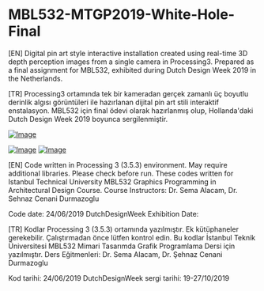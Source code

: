 # MBL532-MTGP2019-White-Hole-Final

[EN] Digital pin art style interactive installation created using real-time 3D depth perception images from a single camera in Processing3. Prepared as a final assignment for MBL532, exhibited during Dutch Design Week 2019 in the Netherlands.

[TR] Processing3 ortamında tek bir kameradan gerçek zamanlı üç boyutlu derinlik algısı görüntüleri ile hazırlanan dijital pin art stili interaktif enstalasyon. MBL532 için final ödevi olarak hazırlanmış olup, Hollanda'daki Dutch Design Week 2019 boyunca sergilenmiştir. 

[![Image](https://i.hizliresim.com/lno1ywl.gif)](https://hizliresim.com/lno1ywl)

[![Image](https://i.hizliresim.com/nmo3tnb.jpg)](https://hizliresim.com/nmo3tnb)
[![Image](https://i.hizliresim.com/7fbcqpk.jpg)](https://hizliresim.com/7fbcqpk)

[EN] Code written in Processing 3 (3.5.3) environment. May require additional libraries. Please check before run. 
These codes written for Istanbul Technical University  MBL532 Graphics Programming in Architectural Design Course. 
Course Instructors: Dr. Sema Alacam, Dr. Sehnaz Cenani Durmazoglu

Code date: 24/06/2019
DutchDesignWeek Exhibition Date: 

[TR] Kodlar Processing 3 (3.5.3) ortamında yazılmıştır. Ek kütüphaneler gerekebilir. Çalıştırmadan önce lütfen kontrol edin.
Bu kodlar İstanbul Teknik Üniversitesi MBL532 Mimari Tasarımda Grafik Programlama Dersi için yazılmıştır.
Ders Eğitmenleri: Dr. Sema Alacam, Dr. Şehnaz Cenani Durmazoglu

Kod tarihi: 24/06/2019
DutchDesignWeek sergi tarihi: 19-27/10/2019

